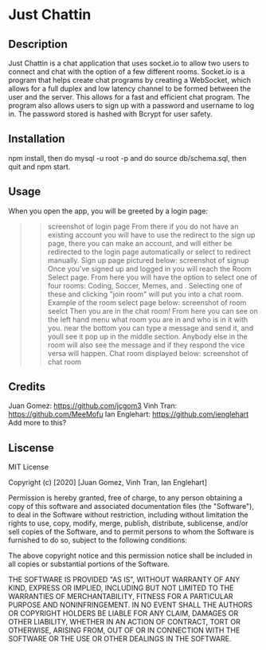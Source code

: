 # Just Chattin

## Description
Just Chattin is a chat application that uses socket.io to allow two users to connect and chat with the option of a few different rooms. Socket.io is a program that helps create chat programs by creating a WebSocket, which allows for a full duplex and low latency channel to be formed between the user and the server. This allows for a fast and efficient chat program. The program also allows users to sign up with a password and username to log in. The password stored is hashed with Bcrypt for user safety.

## Installation
npm install, then do mysql -u root -p and do source db/schema.sql, then quit and npm start.

## Usage
When you open the app, you will be greeted by a login page:
>>screenshot of login page 
From there if you do not have an existing account you will have to use the redirect to the sign up page, there you can make an account, and will either be redirected to the login page automatically or select to redirect manually. Sign up page pictured below:
>>screenshot of signup
Once you've signed up and logged in you will reach the Room Select page. From here you will have the option to select one of four rooms: Coding, Soccer, Memes, and . Selecting one of these and clicking "join room" will put you into a chat room. Example of the room select page below:
>>screenshot of room seelct
Then you are in the chat room! From here you can see on the left hand menu what room you are in and who is in it with you. near the bottom you can type a message and send it, and youll see it pop up in the middle section. Anybody else in the room will also see the message and if they respond the vice versa will happen. Chat room displayed below:
>>screenshot of chat room

## Credits
Juan Gomez: https://github.com/jcgom3
Vinh Tran: https://github.com/MeeMofu
Ian Englehart: https://github.com/ienglehart
Add more to this?

## Liscense 
MIT License

Copyright (c) [2020] [Juan Gomez, Vinh Tran, Ian Englehart]

Permission is hereby granted, free of charge, to any person obtaining a copy
of this software and associated documentation files (the "Software"), to deal
in the Software without restriction, including without limitation the rights
to use, copy, modify, merge, publish, distribute, sublicense, and/or sell
copies of the Software, and to permit persons to whom the Software is
furnished to do so, subject to the following conditions:

The above copyright notice and this permission notice shall be included in all
copies or substantial portions of the Software.

THE SOFTWARE IS PROVIDED "AS IS", WITHOUT WARRANTY OF ANY KIND, EXPRESS OR
IMPLIED, INCLUDING BUT NOT LIMITED TO THE WARRANTIES OF MERCHANTABILITY,
FITNESS FOR A PARTICULAR PURPOSE AND NONINFRINGEMENT. IN NO EVENT SHALL THE
AUTHORS OR COPYRIGHT HOLDERS BE LIABLE FOR ANY CLAIM, DAMAGES OR OTHER
LIABILITY, WHETHER IN AN ACTION OF CONTRACT, TORT OR OTHERWISE, ARISING FROM,
OUT OF OR IN CONNECTION WITH THE SOFTWARE OR THE USE OR OTHER DEALINGS IN THE
SOFTWARE.

